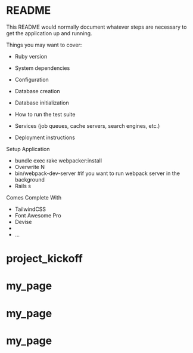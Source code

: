 # README

This README would normally document whatever steps are necessary to get the
application up and running.

Things you may want to cover:

* Ruby version

* System dependencies

* Configuration

* Database creation

* Database initialization

* How to run the test suite

* Services (job queues, cache servers, search engines, etc.)

* Deployment instructions

Setup Application

* bundle exec rake webpacker:install
* Overwrite N
* bin/webpack-dev-server #if you want to run webpack server in the background
* Rails s

Comes Complete With

* TailwindCSS
* Font Awesome Pro
* Devise
*
* ...
# project_kickoff
# my_page
# my_page
# my_page
